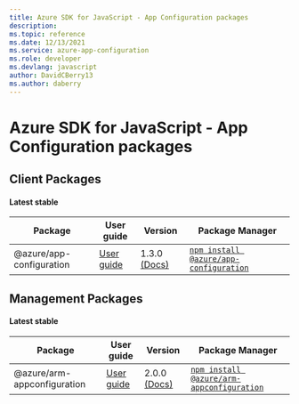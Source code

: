 ```yaml
---
title: Azure SDK for JavaScript - App Configuration packages
description: 
ms.topic: reference
ms.date: 12/13/2021
ms.service: azure-app-configuration
ms.role: developer
ms.devlang: javascript
author: DavidCBerry13
ms.author: daberry
---
```


# Azure SDK for JavaScript - App Configuration packages

## Client Packages

#### Latest stable

| Package               | User guide                           | Version                | Package Manager                |
|-----------------------|--------------------------------------|------------------------|--------------------------------|
| @azure/app-configuration  | [User guide](/javascript/sdk-demo/app-configuration/app-configuration/azure-app-configuration/readme)  | 1.3.0 [(Docs)](/javascript/sdk-demo/app-configuration/app-configuration/azure-app-configuration/stable)  | [`npm install @azure/app-configuration`](https://www.npmjs.com/package/%40azure%2Fapp-configuration) |
 

 


 
 

## Management Packages

#### Latest stable

| Package               | User guide                           | Version                | Package Manager                |
|-----------------------|--------------------------------------|------------------------|--------------------------------|
| @azure/arm-appconfiguration  | [User guide](/javascript/sdk-demo/app-configuration/arm-appconfiguration/azure-arm-appconfiguration/readme)  | 2.0.0 [(Docs)](/javascript/sdk-demo/app-configuration/arm-appconfiguration/azure-arm-appconfiguration/stable)  | [`npm install @azure/arm-appconfiguration`](https://www.npmjs.com/package/%40azure%2Farm-appconfiguration) |
 

 

 
 
